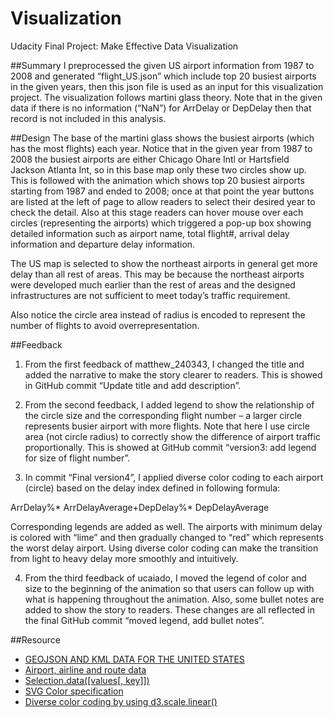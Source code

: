 # Visualization
Udacity Final Project: Make Effective Data Visualization

##Summary
I preprocessed the given US airport information from 1987 to 2008 and generated “flight_US.json” which include top 20 busiest airports in the given years, then this json file is used as an input for this visualization project. The visualization follows martini glass theory. Note that in the given data if there is no information (“NaN”) for ArrDelay or DepDelay then that record is not included in this analysis.

##Design
The base of the martini glass shows the busiest airports (which has the most flights) each year. Notice that in the given year from 1987 to 2008 the busiest airports are either Chicago Ohare Intl or Hartsfield Jackson Atlanta Int, so in this base map only these two circles show up. This is followed with the animation which shows top 20 busiest airports starting from 1987 and ended to 2008; once at that point the year buttons are listed at the left of page to allow readers to select their desired year to check the detail. Also at this stage readers can hover mouse over each circles (representing the airports) which triggered a pop-up box showing detailed information such as airport name, total flight#, arrival delay information and departure delay information.

The US map is selected to show the northeast airports in general get more delay than all rest of areas. This may be because the northeast airports were developed much earlier than the rest of areas and the designed infrastructures are not sufficient to meet today’s traffic requirement. 

Also notice the circle area instead of radius is encoded to represent the number of flights to avoid overrepresentation.

##Feedback
1. From the first feedback of matthew_240343, I changed the title and added the narrative to make the story clearer to readers. This is showed in GitHub commit “Update title and add description”.

2. From the second feedback, I added legend to show the relationship of the circle size and the corresponding flight number – a larger circle represents busier airport with more flights. Note that here I use circle area (not circle radius) to correctly show the difference of airport traffic proportionally. This is showed at GitHub commit “version3: add legend for size of flight number”.

3. In commit “Final version4”, I applied diverse color coding to each airport (circle) based on the delay index defined in following formula:

ArrDelay%* ArrDelayAverage+DepDelay%* DepDelayAverage

Corresponding legends are added as well. The airports with minimum delay is colored with “lime” and then gradually changed to “red” which represents the worst delay airport. Using diverse color coding can make the transition from light to heavy delay more smoothly and intuitively.

4. From the third feedback of ucaiado, I moved the legend of color and size to the beginning of the animation so that users can follow up with what is happening throughout the animation. Also, some bullet notes are added to show the story to readers. These changes are all reflected in the final GitHub commit “moved legend, add bullet notes”.

##Resource
* [GEOJSON AND KML DATA FOR THE UNITED STATES](http://eric.clst.org/Stuff/USGeoJSON)
* [Airport, airline and route data](http://openflights.org/data.html)
* [Selection.data([values[, key]])](https://github.com/mbostock/d3/wiki/Selections#data)
* [SVG Color specification](http://www.w3.org/TR/SVG/types.html#DataTypeColor)
* [Diverse color coding by using d3.scale.linear()](https://github.com/mbostock/d3/wiki/Quantitative-Scales)
